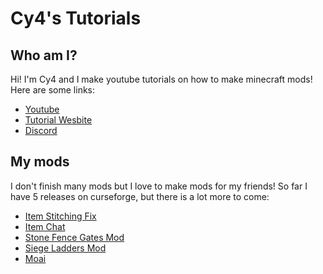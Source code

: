 # Cy4's Tutorials

## Who am I?
Hi! I'm Cy4 and I make youtube tutorials on how to make minecraft mods! Here are some links:
<ul>
  <li><a href="https://www.youtube.com/c/Cy4sTutorials">Youtube</a></li>
  <li><a href="https://mcmodding.club/tutorials/">Tutorial Wesbite</a></li>
  <li><a href="https://discord.gg/pGDqFU62Ez">Discord</a></li>
</ul>

## My mods
I don't finish many mods but I love to make mods for my friends! So far I have 5 releases on curseforge, but there is a lot more to come:
 - <a href="https://www.curseforge.com/minecraft/mc-mods/item-stitching-fix">Item Stitching Fix</a>
 - <a href="https://www.curseforge.com/minecraft/mc-mods/itemchat">Item Chat</a>
 - <a href="https://www.curseforge.com/minecraft/mc-mods/stone-fence-gates">Stone Fence Gates Mod</a>
 - <a href="https://www.curseforge.com/minecraft/mc-mods/siege-ladders-mod">Siege Ladders Mod</a>
 - <a href="https://www.curseforge.com/minecraft/mc-mods/moai">Moai</a>
